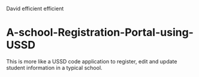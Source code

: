 David efficient efficient
# A-school-Registration-Portal-using-USSD
This is more like a USSD code application to register, edit and update student information in a typical school.
